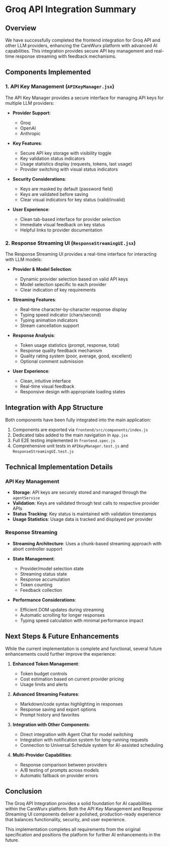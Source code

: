 # Groq API Integration Summary

## Overview

We have successfully completed the frontend integration for Groq API and other LLM providers, enhancing the CareWurx platform with advanced AI capabilities. This integration provides secure API key management and real-time response streaming with feedback mechanisms.

## Components Implemented

### 1. API Key Management (`APIKeyManager.jsx`)

The API Key Manager provides a secure interface for managing API keys for multiple LLM providers:

- **Provider Support**: 
  - Groq
  - OpenAI
  - Anthropic

- **Key Features**:
  - Secure API key storage with visibility toggle
  - Key validation status indicators
  - Usage statistics display (requests, tokens, last usage)
  - Provider switching with visual status indicators

- **Security Considerations**:
  - Keys are masked by default (password field)
  - Keys are validated before saving
  - Clear visual indicators for key status (valid/invalid)

- **User Experience**:
  - Clean tab-based interface for provider selection
  - Immediate visual feedback on key status
  - Helpful links to provider documentation

### 2. Response Streaming UI (`ResponseStreamingUI.jsx`)

The Response Streaming UI provides a real-time interface for interacting with LLM models:

- **Provider & Model Selection**:
  - Dynamic provider selection based on valid API keys
  - Model selection specific to each provider
  - Clear indication of key requirements

- **Streaming Features**:
  - Real-time character-by-character response display
  - Typing speed indicator (chars/second)
  - Typing animation indicators
  - Stream cancellation support

- **Response Analysis**:
  - Token usage statistics (prompt, response, total)
  - Response quality feedback mechanism
  - Quality rating system (poor, average, good, excellent)
  - Optional comment submission

- **User Experience**:
  - Clean, intuitive interface
  - Real-time visual feedback
  - Responsive design with appropriate loading states

## Integration with App Structure

Both components have been fully integrated into the main application:

1. Components are exported via `frontend/src/components/index.js`
2. Dedicated tabs added to the main navigation in `App.jsx`
3. Full E2E testing implemented in `frontend.spec.js`
4. Comprehensive unit tests in `APIKeyManager.test.js` and `ResponseStreamingUI.test.js`

## Technical Implementation Details

### API Key Management

- **Storage**: API keys are securely stored and managed through the `agentService`
- **Validation**: Keys are validated through test calls to respective provider APIs
- **Status Tracking**: Key status is maintained with validation timestamps
- **Usage Statistics**: Usage data is tracked and displayed per provider

### Response Streaming

- **Streaming Architecture**: Uses a chunk-based streaming approach with abort controller support
- **State Management**: 
  - Provider/model selection state
  - Streaming status state
  - Response accumulation
  - Token counting
  - Feedback collection

- **Performance Considerations**:
  - Efficient DOM updates during streaming
  - Automatic scrolling for longer responses
  - Typing speed calculation with minimal performance impact

## Next Steps & Future Enhancements

While the current implementation is complete and functional, several future enhancements could further improve the experience:

1. **Enhanced Token Management**:
   - Token budget controls
   - Cost estimation based on current provider pricing
   - Usage limits and alerts

2. **Advanced Streaming Features**:
   - Markdown/code syntax highlighting in responses
   - Response saving and export options
   - Prompt history and favorites

3. **Integration with Other Components**:
   - Direct integration with Agent Chat for model switching
   - Integration with notification system for long-running requests
   - Connection to Universal Schedule system for AI-assisted scheduling

4. **Multi-Provider Capabilities**:
   - Response comparison between providers
   - A/B testing of prompts across models
   - Automatic fallback on provider errors

## Conclusion

The Groq API Integration provides a solid foundation for AI capabilities within the CareWurx platform. Both the API Key Management and Response Streaming UI components deliver a polished, production-ready experience that balances functionality, security, and user experience.

This implementation completes all requirements from the original specification and positions the platform for further AI enhancements in the future.
